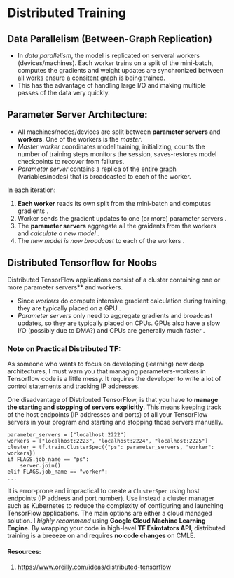 # Distributed Training

## Data Parallelism (Between-Graph Replication)
- In *data parallelism*, the model is replicated on serveral workers (devices/machines). Each worker trains on a split of the mini-batch, computes the gradients and weight updates are synchronized between all works ensure a consitent graph is being trained. 
- This has the advantage of handling large I/O and making multiple passes of the data very quickly. 

## Parameter Server Architecture:
- All machines/nodes/devices are split between **parameter servers** and **workers**. One of the workers is the *master*.  
- *Master worker* coordinates model training, initializing, counts the number of training steps monitors the session, saves-restores model checkpoints to recover from failures.  
- *Parameter server* contains a replica of the entire graph (variables/nodes) that is broadcasted to each of the worker. 

In each iteration:  
1. **Each worker** reads its own split from the mini-batch and computes gradients . 
2. Worker sends the gradient updates to one (or more) parameter servers . 
3. The **parameter servers** aggregate all the graidents from the workers and *calculate a new model* . 
4. The *new model is now broadcast* to each of the workers . 

## Distributed Tensorflow for Noobs
Distributed TensorFlow applications consist of a cluster containing one or more parameter servers** and workers. 
- Since *workers* do compute intensive gradient calculation during training, they are typically placed on a GPU . 
- *Parameter servers* only need to aggregate gradients and broadcast updates, so they are typically placed on CPUs. GPUs also have a slow I/O (possibly due to DMA?) and CPUs are generally much faster .  

### Note on Practical Distributed TF:  
As someone who wants to focus on developing (learning) new deep architectures, I must warn you that managing parameters-workers in Tensorflow code is a little messy. It requires the developer to write a lot of control statements and tracking IP addresses.  

One disadvantage of Distributed TensorFlow, is that you have to **manage the starting and stopping of servers explicitly**. This means keeping track of the host endpoints (IP addresses and ports) of all your TensorFlow servers in your program and starting and stopping those servers manually.

```
parameter_servers = ["localhost:2222"]
workers = ["localhost:2223", "localhost:2224", "localhost:2225"]
cluster = tf.train.ClusterSpec({"ps": parameter_servers, "worker": workers})
if FLAGS.job_name == "ps":
    server.join()
elif FLAGS.job_name == "worker":
...
```
It is error-prone and impractical to create a ```ClusterSpec``` using host endpoints (IP address and port number). Use instead a cluster manager such as Kubernetes to reduce the complexity of configuring and launching TensorFlow applications. The main options are either a cloud managed solution. I *highly recommend* using **Google Cloud Machine Learning Engine.** By wrapping your code in high-level **TF Esimtators API**, distributed training is a breeeze on and requires **no code changes** on CMLE.


#### Resources: 
1. https://www.oreilly.com/ideas/distributed-tensorflow
